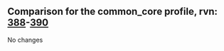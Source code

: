 ## Comparison for the common_core profile, rvn: [388](https://github.com/PRO100KatYT/FortniteProfileRevisions/tree/main/profiles/common_core/388%20common_core.json)-[390](https://github.com/PRO100KatYT/FortniteProfileRevisions/tree/main/profiles/common_core/390%20common_core.json)

No changes
